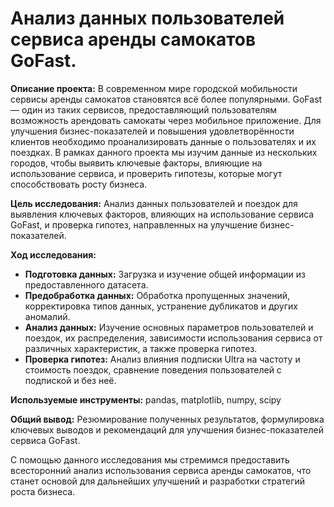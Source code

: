 # Анализ данных пользователей сервиса аренды самокатов GoFast.

**Описание проекта:** В современном мире городской мобильности сервисы аренды самокатов становятся всё более популярными. GoFast — один из таких сервисов, предоставляющий пользователям возможность арендовать самокаты через мобильное приложение. Для улучшения бизнес-показателей и повышения удовлетворённости клиентов необходимо проанализировать данные о пользователях и их поездках. В рамках данного проекта мы изучим данные из нескольких городов, чтобы выявить ключевые факторы, влияющие на использование сервиса, и проверить гипотезы, которые могут способствовать росту бизнеса.

**Цель исследования:** Анализ данных пользователей и поездок для выявления ключевых факторов, влияющих на использование сервиса GoFast, и проверка гипотез, направленных на улучшение бизнес-показателей.

**Ход исследования:**

- **Подготовка данных:** Загрузка и изучение общей информации из предоставленного датасета.
- **Предобработка данных:** Обработка пропущенных значений, корректировка типов данных, устранение дубликатов и других аномалий.
- **Анализ данных:** Изучение основных параметров пользователей и поездок, их распределения, зависимости использования сервиса от различных характеристик, а также проверка гипотез.
- **Проверка гипотез:** Анализ влияния подписки Ultra на частоту и стоимость поездок, сравнение поведения пользователей с подпиской и без неё.

**Используемые инструменты:** pandas, matplotlib, numpy, scipy

**Общий вывод:** Резюмирование полученных результатов, формулировка ключевых выводов и рекомендаций для улучшения бизнес-показателей сервиса GoFast.

С помощью данного исследования мы стремимся предоставить всесторонний анализ использования сервиса аренды самокатов, что станет основой для дальнейших улучшений и разработки стратегий роста бизнеса.
